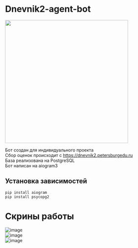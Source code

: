 # Dnevnik2-agent-bot 
<img src = 'https://github.com/maplexx14/dnevnikkk/assets/78544420/f3318df4-2196-4896-b4bb-671392a0f308)' width = 400>

Бот создан для индивидуального проекта<br>
Сбор оценок происходит с https://dnevnik2.petersburgedu.ru <br>
База реализована на PostgreSQL<br>
Бот написан на aiogram3
## Установка зависимостей
```
pip install aiogram
pip install psycopg2
```

 
# Скрины работы
![image](https://github.com/maplexx14/dnevnikkk/assets/78544420/22bef47b-d5f1-4a13-aa32-50ba995a46b0)<br>
![image](https://github.com/maplexx14/dnevnikkk/assets/78544420/7ce40874-f0a2-40e5-a743-879f632d6bf7)<br>
![image](https://github.com/maplexx14/dnevnikkk/assets/78544420/fccc01b7-cdc7-4ad5-9619-ebe93ef8db87)
